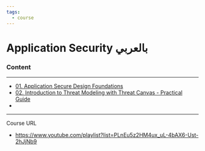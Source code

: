 ```yaml
---
tags:
  - course
---
```

# Application Security بالعربي

### Content
---
- [01. Application Secure Design Foundations](01.%20Application%20Secure%20Design%20Foundations.md)
- [02. Introduction to Threat Modeling with Threat Canvas - Practical Guide](02.%20Introduction%20to%20Threat%20Modeling%20with%20Threat%20Canvas%20-%20Practical%20Guide.md)
- 


---
Course URL
- https://www.youtube.com/playlist?list=PLnEu5z2HM4ux_uL-4bAX6-Ust-2hJjNb9
